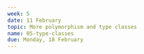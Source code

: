 ```yaml
---
week: 5
date: 11 February
topic: More polymorphism and type classes
name: 05-type-classes
due: Monday, 18 February
---
```

